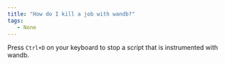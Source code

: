 ```yaml
---
title: "How do I kill a job with wandb?"
tags:
   - None
---
```


Press `Ctrl+D` on your keyboard to stop a script that is instrumented with wandb.